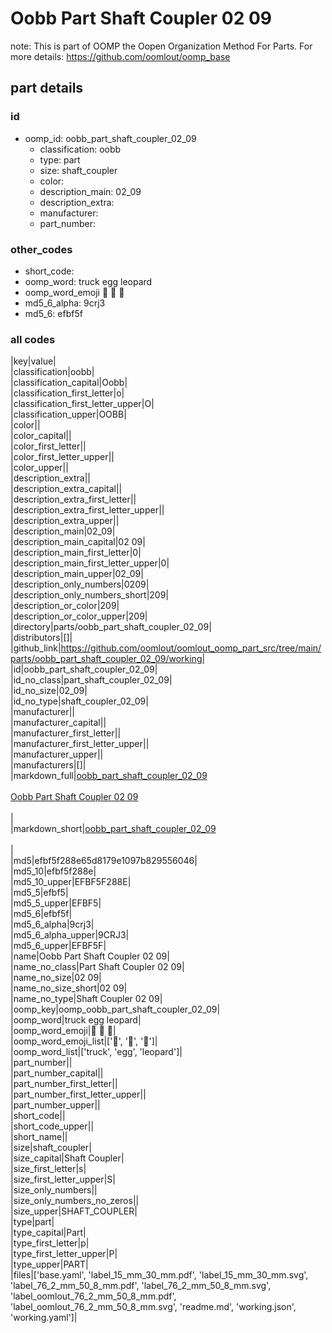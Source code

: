 # Oobb Part Shaft Coupler 02 09  

note: This is part of OOMP the Oopen Organization Method For Parts. For more details: https://github.com/oomlout/oomp_base

##  part details





### id
* oomp_id: oobb_part_shaft_coupler_02_09
  * classification: oobb
  * type: part
  * size: shaft_coupler
  * color: 
  * description_main: 02_09
  * description_extra: 
  * manufacturer: 
  * part_number: 

### other_codes
* short_code: 
* oomp_word: truck egg leopard
* oomp_word_emoji :truck: :egg: :leopard:
* md5_6_alpha: 9crj3
* md5_6: efbf5f

### all codes 
|key|value|  
|classification|oobb|  
|classification_capital|Oobb|  
|classification_first_letter|o|  
|classification_first_letter_upper|O|  
|classification_upper|OOBB|  
|color||  
|color_capital||  
|color_first_letter||  
|color_first_letter_upper||  
|color_upper||  
|description_extra||  
|description_extra_capital||  
|description_extra_first_letter||  
|description_extra_first_letter_upper||  
|description_extra_upper||  
|description_main|02_09|  
|description_main_capital|02 09|  
|description_main_first_letter|0|  
|description_main_first_letter_upper|0|  
|description_main_upper|02_09|  
|description_only_numbers|0209|  
|description_only_numbers_short|209|  
|description_or_color|209|  
|description_or_color_upper|209|  
|directory|parts/oobb_part_shaft_coupler_02_09|  
|distributors|[]|  
|github_link|https://github.com/oomlout/oomlout_oomp_part_src/tree/main/parts/oobb_part_shaft_coupler_02_09/working|  
|id|oobb_part_shaft_coupler_02_09|  
|id_no_class|part_shaft_coupler_02_09|  
|id_no_size|02_09|  
|id_no_type|shaft_coupler_02_09|  
|manufacturer||  
|manufacturer_capital||  
|manufacturer_first_letter||  
|manufacturer_first_letter_upper||  
|manufacturer_upper||  
|manufacturers|[]|  
|markdown_full|[oobb_part_shaft_coupler_02_09](https://github.com/oomlout/oomlout_oomp_part_src/tree/main/parts/oobb_part_shaft_coupler_02_09/working)<br>[](https://github.com/oomlout/oomlout_oomp_part_src/tree/main/parts/oobb_part_shaft_coupler_02_09/working)<br>[Oobb Part Shaft Coupler 02 09](https://github.com/oomlout/oomlout_oomp_part_src/tree/main/parts/oobb_part_shaft_coupler_02_09/working)<br><br>|  
|markdown_short|[oobb_part_shaft_coupler_02_09](https://github.com/oomlout/oomlout_oomp_part_src/tree/main/parts/oobb_part_shaft_coupler_02_09/working)<br><br>|  
|md5|efbf5f288e65d8179e1097b829556046|  
|md5_10|efbf5f288e|  
|md5_10_upper|EFBF5F288E|  
|md5_5|efbf5|  
|md5_5_upper|EFBF5|  
|md5_6|efbf5f|  
|md5_6_alpha|9crj3|  
|md5_6_alpha_upper|9CRJ3|  
|md5_6_upper|EFBF5F|  
|name|Oobb Part Shaft Coupler 02 09|  
|name_no_class|Part Shaft Coupler 02 09|  
|name_no_size|02 09|  
|name_no_size_short|02 09|  
|name_no_type|Shaft Coupler 02 09|  
|oomp_key|oomp_oobb_part_shaft_coupler_02_09|  
|oomp_word|truck egg leopard|  
|oomp_word_emoji|:truck: :egg: :leopard:|  
|oomp_word_emoji_list|[':truck:', ':egg:', ':leopard:']|  
|oomp_word_list|['truck', 'egg', 'leopard']|  
|part_number||  
|part_number_capital||  
|part_number_first_letter||  
|part_number_first_letter_upper||  
|part_number_upper||  
|short_code||  
|short_code_upper||  
|short_name||  
|size|shaft_coupler|  
|size_capital|Shaft Coupler|  
|size_first_letter|s|  
|size_first_letter_upper|S|  
|size_only_numbers||  
|size_only_numbers_no_zeros||  
|size_upper|SHAFT_COUPLER|  
|type|part|  
|type_capital|Part|  
|type_first_letter|p|  
|type_first_letter_upper|P|  
|type_upper|PART|  
|files|['base.yaml', 'label_15_mm_30_mm.pdf', 'label_15_mm_30_mm.svg', 'label_76_2_mm_50_8_mm.pdf', 'label_76_2_mm_50_8_mm.svg', 'label_oomlout_76_2_mm_50_8_mm.pdf', 'label_oomlout_76_2_mm_50_8_mm.svg', 'readme.md', 'working.json', 'working.yaml']|  
